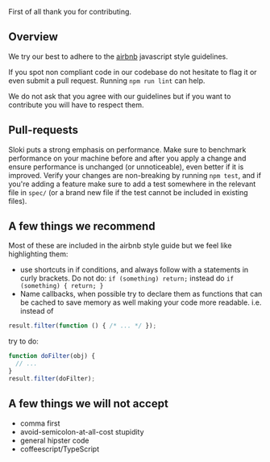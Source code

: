 First of all thank you for contributing.

## Overview
We try our best to adhere to the [airbnb](https://github.com/airbnb/javascript/blob/master/README.md) javascript style guidelines.

If you spot non compliant code in our codebase do not hesitate to flag it or even submit a pull request.
Running `npm run lint` can help.

We do not ask that you agree with our guidelines but if you want to contribute you will have to respect them.

## Pull-requests

Sloki puts a strong emphasis on performance. Make sure to benchmark performance on your machine before and after you apply a change and ensure performance is unchanged (or unnoticeable), even better if it is improved.
Verify your changes are non-breaking by running `npm test`, and if you're adding a feature make sure to add a test somewhere in the relevant file in `spec/` (or a brand new file if the test cannot be included in existing files).

## A few things we recommend

Most of these are included in the airbnb style guide but we feel like highlighting them:

* use shortcuts in if conditions, and always follow with a statements in curly brackets. Do not do:
`if (something) return;` instead do `if (something) { return; }`
* Name callbacks, when possible try to declare them as functions that can be cached to save memory as well making your code more readable. i.e. instead of
```javascript
result.filter(function () { /* ... */ });
```
try to do:
```javascript
function doFilter(obj) {
  // ...
}
result.filter(doFilter);
```

## A few things we will not accept

* comma first
* avoid-semicolon-at-all-cost stupidity
* general hipster code
* coffeescript/TypeScript
